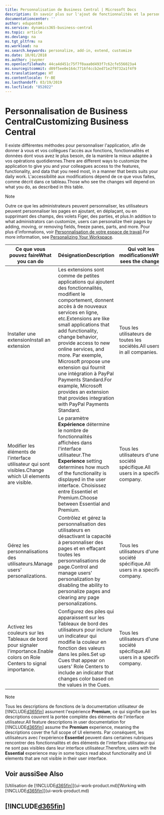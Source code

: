 ```yaml
---
title: Personnalisation de Business Central | Microsoft Docs
description: En savoir plus sur l'ajout de fonctionnalités et la personnalisation de Business Central.
documentationcenter: ''
author: edupont04
ms.service: dynamics365-business-central
ms.topic: article
ms.devlang: na
ms.tgt_pltfrm: na
ms.workload: na
ms.search.keywords: personalize, add-in, extend, customize
ms.date: 10/01/2018
ms.author: jswymer
ms.openlocfilehash: 44ca4d451c75f7f0aaa0d493f7c62cfe556023a4
ms.sourcegitcommit: d09f5ee0e164c7716f4ccb2ed71e2f9732a1f4f9
ms.translationtype: HT
ms.contentlocale: fr-BE
ms.lasthandoff: 03/19/2019
ms.locfileid: "852022"
---
```

# <a name="customizing-business-central"></a><span data-ttu-id="1cd53-103">Personnalisation de Business Central</span><span class="sxs-lookup"><span data-stu-id="1cd53-103">Customizing Business Central</span></span>
<span data-ttu-id="1cd53-104">Il existe différentes méthodes pour personnaliser l'application, afin de donner à vous et vos collègues l'accès aux fonctions, fonctionnalités et données dont vous avez le plus besoin, de la manière la mieux adaptée à vos opérations quotidiennes.</span><span class="sxs-lookup"><span data-stu-id="1cd53-104">There are different ways to customize the application to give you and your colleagues access to the features, functionality, and data that you need most, in a manner that bests suits your daily work.</span></span> <span data-ttu-id="1cd53-105">L'accessibilité aux modifications dépend de ce que vous faites, comme décrit dans ce tableau.</span><span class="sxs-lookup"><span data-stu-id="1cd53-105">Those who see the changes will depend on what you do, as described in this table.</span></span>

> [!NOTE]
> <span data-ttu-id="1cd53-106">Outre ce que les administrateurs peuvent personnaliser, les utilisateurs peuvent personnaliser les pages en ajoutant, en déplaçant, ou en supprimant des champs, des volets Figer, des parties, et plus.</span><span class="sxs-lookup"><span data-stu-id="1cd53-106">In addition to what administrators can customize, users can personalize their pages by adding, moving, or removing fields, freeze panes, parts, and more.</span></span> <span data-ttu-id="1cd53-107">Pour plus d'informations, voir [Personnalisation de votre espace de travail](ui-personalization-user.md).</span><span class="sxs-lookup"><span data-stu-id="1cd53-107">For more information, see [Personalizing Your Workspace](ui-personalization-user.md).</span></span>

| <span data-ttu-id="1cd53-108">Ce que vous pouvez faire</span><span class="sxs-lookup"><span data-stu-id="1cd53-108">What you can do</span></span>    |  <span data-ttu-id="1cd53-109">Désignation</span><span class="sxs-lookup"><span data-stu-id="1cd53-109">Description</span></span>  |  <span data-ttu-id="1cd53-110">Qui voit les modifications</span><span class="sxs-lookup"><span data-stu-id="1cd53-110">Who sees the changes</span></span>  |  <span data-ttu-id="1cd53-111">Plus d'informations</span><span class="sxs-lookup"><span data-stu-id="1cd53-111">More information</span></span>  |
|-----|---------------|---------|-------|
|<span data-ttu-id="1cd53-112">Installer une extension</span><span class="sxs-lookup"><span data-stu-id="1cd53-112">Install an extension</span></span>|<span data-ttu-id="1cd53-113">Les extensions sont comme de petites applications qui ajoutent des fonctionnalités, modifient le comportement, donnent accès à de nouveaux services en ligne, etc.</span><span class="sxs-lookup"><span data-stu-id="1cd53-113">Extensions are like small applications that add functionality, change behavior, provide access to new online services, and more.</span></span> <span data-ttu-id="1cd53-114">Par exemple, Microsoft propose une extension qui fournit une intégration à PayPal Payments Standard.</span><span class="sxs-lookup"><span data-stu-id="1cd53-114">For example, Microsoft provides an extension that provides integration with PayPal Payments Standard.</span></span>|<span data-ttu-id="1cd53-115">Tous les utilisateurs de toutes les sociétés.</span><span class="sxs-lookup"><span data-stu-id="1cd53-115">All users in all companies.</span></span>|[<span data-ttu-id="1cd53-116">Personnalisation à l'aide d'extensions</span><span class="sxs-lookup"><span data-stu-id="1cd53-116">Customizing Using Extensions</span></span>](ui-extensions.md)|
|<span data-ttu-id="1cd53-117">Modifier les éléments de l'interface utilisateur qui sont visibles.</span><span class="sxs-lookup"><span data-stu-id="1cd53-117">Change which UI elements are visible.</span></span>|<span data-ttu-id="1cd53-118">Le paramètre **Expérience** détermine le nombre de fonctionnalités affichées dans l'interface utilisateur.</span><span class="sxs-lookup"><span data-stu-id="1cd53-118">The **Experience** setting determines how much of the functionality is displayed in the user interface.</span></span> <span data-ttu-id="1cd53-119">Choisissez entre Essentiel et Premium.</span><span class="sxs-lookup"><span data-stu-id="1cd53-119">Choose between Essential and Premium.</span></span>|<span data-ttu-id="1cd53-120">Tous les utilisateurs d'une société spécifique.</span><span class="sxs-lookup"><span data-stu-id="1cd53-120">All users in a specific company.</span></span>|[<span data-ttu-id="1cd53-121">Modification des fonctionnalités affichées</span><span class="sxs-lookup"><span data-stu-id="1cd53-121">Changing Which Features are Displayed</span></span>](ui-experiences.md)|
|<span data-ttu-id="1cd53-122">Gérez les personnalisations des utilisateurs.</span><span class="sxs-lookup"><span data-stu-id="1cd53-122">Manage users' personalizations.</span></span>|<span data-ttu-id="1cd53-123">Contrôlez et gérez la personnalisation des utilisateurs en désactivant la capacité à personnaliser des pages et en effaçant toutes les personnalisations de page.</span><span class="sxs-lookup"><span data-stu-id="1cd53-123">Control and manage users' personalization by disabling the ability to personalize pages and clearing any page personalizations.</span></span>|<span data-ttu-id="1cd53-124">Tous les utilisateurs d'une société spécifique.</span><span class="sxs-lookup"><span data-stu-id="1cd53-124">All users in a specific company.</span></span>|[<span data-ttu-id="1cd53-125">Gérer la personnalisation en tant qu'administrateur</span><span class="sxs-lookup"><span data-stu-id="1cd53-125">Managing Personalization as an Administrator</span></span>](ui-personalization-manage.md)|
|<span data-ttu-id="1cd53-126">Activez les couleurs sur les Tableaux de bord pour signaler l'importance.</span><span class="sxs-lookup"><span data-stu-id="1cd53-126">Enable colors on Role Centers to signal importance.</span></span>|<span data-ttu-id="1cd53-127">Configurez des piles qui apparaissent sur les Tableaux de bord des utilisateurs pour inclure un indicateur qui modifie la couleur en fonction des valeurs dans les piles.</span><span class="sxs-lookup"><span data-stu-id="1cd53-127">Set up Cues that appear on users' Role Centers to include an indicator that changes color based on the values in the Cues.</span></span>|<span data-ttu-id="1cd53-128">Tous les utilisateurs d'une société spécifique.</span><span class="sxs-lookup"><span data-stu-id="1cd53-128">All users in a specific company.</span></span>|[<span data-ttu-id="1cd53-129">Configuration d'un indicateur coloré sur des piles</span><span class="sxs-lookup"><span data-stu-id="1cd53-129">Setting Up a Colored Indicator on Cues</span></span>](admin-how-set-up-colored-indicator-on-cues.md)|

> [!NOTE]
> <span data-ttu-id="1cd53-130">Tous les descriptions de fonctions de la documentation utilisateur de [!INCLUDE[d365fin](includes/d365fin_md.md)] assument l'expérience **Premium**, ce qui signifie que les descriptions couvrent la portée complète des éléments de l'interface utilisateur.</span><span class="sxs-lookup"><span data-stu-id="1cd53-130">All feature descriptions in user documentation for [!INCLUDE[d365fin](includes/d365fin_md.md)] assume the **Premium** experience, meaning the descriptions cover the full scope of UI elements.</span></span> <span data-ttu-id="1cd53-131">Par conséquent, les utilisateurs avec l'expérience **Essentiel** peuvent dans certaines rubriques rencontrer des fonctionnalités et des éléments de l'interface utilisateur qui ne sont pas visibles dans leur interface utilisateur.</span><span class="sxs-lookup"><span data-stu-id="1cd53-131">Therefore, users with the **Essential** experience may in some topics read about functionality and UI elements that are not visible in their user interface.</span></span>

## <a name="see-also"></a><span data-ttu-id="1cd53-132">Voir aussi</span><span class="sxs-lookup"><span data-stu-id="1cd53-132">See Also</span></span>
<span data-ttu-id="1cd53-133">[Utilisation de [!INCLUDE[d365fin](includes/d365fin_md.md)]](ui-work-product.md)</span><span class="sxs-lookup"><span data-stu-id="1cd53-133">[Working with [!INCLUDE[d365fin](includes/d365fin_md.md)]](ui-work-product.md)</span></span>  

## [!INCLUDE[d365fin](includes/free_trial_md.md)]  
